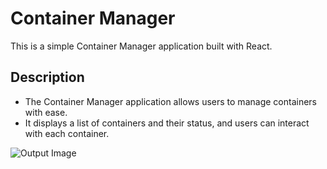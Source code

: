 # Container Manager

This is a simple Container Manager application built with React.

## Description

- The Container Manager application allows users to manage containers with ease. 
- It displays a list of containers and their status, and users can interact with each container.

<img src="screenshot.png" alt="Output Image">

